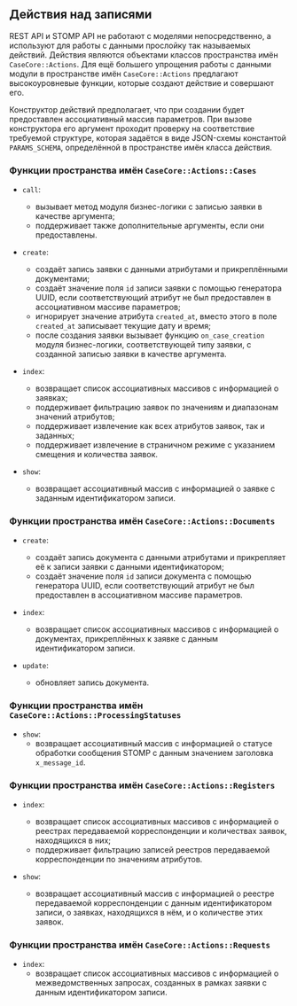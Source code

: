 ## Действия над записями

REST API и STOMP API не работают с моделями непосредственно, а используют
для работы с данными прослойку так называемых действий. Действия являются
объектами классов пространства имён `CaseCore::Actions`. Для ещё большего
упрощения работы с данными модули в пространстве имён `CaseCore::Actions`
предлагают высокоуровневые функции, которые создают действие и совершают его.

Конструктор действий предполагает, что при создании будет предоставлен
ассоциативный массив параметров. При вызове конструктора его аргумент проходит
проверку на соответствие требуемой структуре, которая задаётся в виде
JSON-схемы константой `PARAMS_SCHEMA`, определённой в пространстве имён класса
действия.

### Функции пространства имён `CaseCore::Actions::Cases`

* `call`:
  - вызывает метод модуля бизнес-логики с записью заявки в качестве аргумента;
  - поддерживает также дополнительные аргументы, если они предоставлены.

* `create`:
  - создаёт запись заявки с данными атрибутами и прикреплёнными документами;
  - создаёт значение поля `id` записи заявки с помощью генератора UUID, если
    соответствующий атрибут не был предоставлен в ассоциативном массиве
    параметров;
  - игнорирует значение атрибута `created_at`, вместо этого в поле `created_at`
    записывает текущие дату и время;
  - после создания заявки вызывает функцию `on_case_creation` модуля
    бизнес-логики, соответствующей типу заявки, с созданной записью заявки в
    качестве аргумента.

* `index`:
  - возвращает список ассоциативных массивов с информацией о заявках;
  - поддерживает фильтрацию заявок по значениям и диапазонам значений
    атрибутов;
  - поддерживает извлечение как всех атрибутов заявок, так и заданных;
  - поддерживает извлечение в страничном режиме с указанием смещения и
    количества заявок.

* `show`:
  - возвращает ассоциативный массив c информацией о заявке с заданным
    идентификатором записи.

### Функции пространства имён `CaseCore::Actions::Documents`

* `create`:
  - создаёт запись документа с данными атрибутами и прикрепляет её к записи
    заявки с данными идентификатором;
  - создаёт значение поля `id` записи документа с помощью генератора UUID, если
    соответствующий атрибут не был предоставлен в ассоциативном массиве
    параметров.

* `index`:
  - возвращает список ассоциативных массивов с информацией о документах,
    прикреплённых к заявке с данным идентификатором записи.

* `update`:
  - обновляет запись документа.

### Функции пространства имён `CaseCore::Actions::ProcessingStatuses`

* `show`:
  - возвращает ассоциативный массив с информацией о статусе обработки сообщения
    STOMP с данным значением заголовка `x_message_id`.

### Функции пространства имён `CaseCore::Actions::Registers`

* `index`:
  - возвращает список ассоциативных массивов с информацией о реестрах
    передаваемой корреспонденции и количествах заявок, находящихся в них;
  - поддерживает фильтрацию записей реестров передаваемой корреспонденции по
    значениям атрибутов.

* `show`:
  - возвращает ассоциативный массив с информацией о реестре передаваемой
    корреспонденции с данным идентификатором записи, о заявках, находящихся в
    нём, и о количестве этих заявок.

### Функции пространства имён `CaseCore::Actions::Requests`

* `index`:
  - возвращает список ассоциативных массивов с информацией о межведомственных
    запросах, созданных в рамках заявки с данным идентификатором записи.
